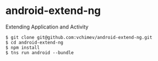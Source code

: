 # android-extend-ng
Extending Application and Activity

```
$ git clone git@github.com:vchimev/android-extend-ng.git
$ cd android-extend-ng
$ npm install
$ tns run android --bundle
```
